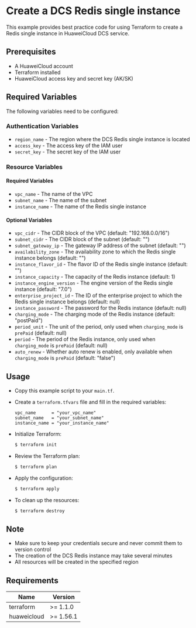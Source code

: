 # Create a DCS Redis single instance

This example provides best practice code for using Terraform to create a Redis single instance in HuaweiCloud DCS service.

## Prerequisites

* A HuaweiCloud account
* Terraform installed
* HuaweiCloud access key and secret key (AK/SK)

## Required Variables

The following variables need to be configured:

### Authentication Variables

* `region_name` - The region where the DCS Redis single instance is located
* `access_key`  - The access key of the IAM user
* `secret_key`  - The secret key of the IAM user

### Resource Variables

#### Required Variables

* `vpc_name` - The name of the VPC
* `subnet_name` - The name of the subnet
* `instance_name` - The name of the Redis single instance

#### Optional Variables

* `vpc_cidr` - The CIDR block of the VPC (default: "192.168.0.0/16")
* `subnet_cidr` - The CIDR block of the subnet (default: "")
* `subnet_gateway_ip` - The gateway IP address of the subnet (default: "")
* `availability_zone` - The availability zone to which the Redis single instance belongs (default: "")
* `instance_flavor_id` - The flavor ID of the Redis single instance (default: "")
* `instance_capacity` - The capacity of the Redis instance (default: 1)
* `instance_engine_version` - The engine version of the Redis single instance (default: "7.0")
* `enterprise_project_id` - The ID of the enterprise project to which the Redis single instance belongs (default: null)
* `instance_password` - The password for the Redis instance (default: null)
* `charging_mode` - The charging mode of the Redis instance (default: "postPaid")
* `period_unit` - The unit of the period, only used when `charging_mode` is `prePaid` (default: null)
* `period` - The period of the Redis instance, only used when `charging_mode` is `prePaid` (default: null)
* `auto_renew` - Whether auto renew is enabled, only available when `charging_mode` is `prePaid` (default: "false")

## Usage

* Copy this example script to your `main.tf`.

* Create a `terraform.tfvars` file and fill in the required variables:

  ```hcl
  vpc_name      = "your_vpc_name"
  subnet_name   = "your_subnet_name"
  instance_name = "your_instance_name"
  ```

* Initialize Terraform:

  ```bash
  $ terraform init
  ```

* Review the Terraform plan:

  ```bash
  $ terraform plan
  ```

* Apply the configuration:

  ```bash
  $ terraform apply
  ```

* To clean up the resources:

  ```bash
  $ terraform destroy
  ```

## Note

* Make sure to keep your credentials secure and never commit them to version control
* The creation of the DCS Redis instance may take several minutes
* All resources will be created in the specified region

## Requirements

| Name | Version |
| ---- | ------- |
| terraform | >= 1.1.0 |
| huaweicloud | >= 1.56.1 |
